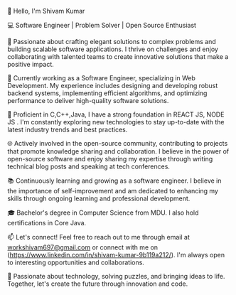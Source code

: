👋 Hello, I'm Shivam Kumar

💻 Software Engineer | Problem Solver | Open Source Enthusiast

🌟 Passionate about crafting elegant solutions to complex problems and building scalable software applications. I thrive on challenges and enjoy collaborating with talented teams to create innovative solutions that make a positive impact.

🚀 Currently working as a Software Engineer, specializing in Web Development. My experience includes designing and developing robust backend systems, implementing efficient algorithms, and optimizing performance to deliver high-quality software solutions.

🔧 Proficient in C,C++,Java, I have a strong foundation in REACT JS, NODE JS . I'm constantly exploring new technologies to stay up-to-date with the latest industry trends and best practices.

🌐 Actively involved in the open-source community, contributing to projects that promote knowledge sharing and collaboration. I believe in the power of open-source software and enjoy sharing my expertise through writing technical blog posts and speaking at tech conferences.

📚 Continuously learning and growing as a software engineer. I believe in the importance of self-improvement and am dedicated to enhancing my skills through ongoing learning and professional development.

🎓 Bachelor's degree in Computer Science from MDU. I also hold certifications in Core Java.

📫 Let's connect! Feel free to reach out to me through email at workshivam697@gmail.com or connect with me on (https://www.linkedin.com/in/shivam-kumar-9b119a212/). I'm always open to interesting opportunities and collaborations.

🌈 Passionate about technology, solving puzzles, and bringing ideas to life. Together, let's create the future through innovation and code.

